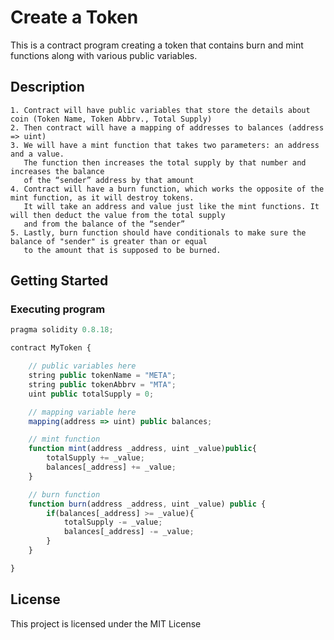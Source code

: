 # Create a Token
This is a contract program creating a token that contains burn and mint functions along with various public variables.
## Description
    1. Contract will have public variables that store the details about coin (Token Name, Token Abbrv., Total Supply)
    2. Then contract will have a mapping of addresses to balances (address => uint)
    3. We will have a mint function that takes two parameters: an address and a value. 
       The function then increases the total supply by that number and increases the balance 
       of the “sender” address by that amount
    4. Contract will have a burn function, which works the opposite of the mint function, as it will destroy tokens. 
       It will take an address and value just like the mint functions. It will then deduct the value from the total supply 
       and from the balance of the “sender”
    5. Lastly, burn function should have conditionals to make sure the balance of "sender" is greater than or equal 
       to the amount that is supposed to be burned.
## Getting Started
### Executing program
       
```javascript
pragma solidity 0.8.18;

contract MyToken {

    // public variables here
    string public tokenName = "META";
    string public tokenAbbrv = "MTA";
    uint public totalSupply = 0;

    // mapping variable here
    mapping(address => uint) public balances;

    // mint function
    function mint(address _address, uint _value)public{
        totalSupply += _value;
        balances[_address] += _value;
    }

    // burn function
    function burn(address _address, uint _value) public {
        if(balances[_address] >= _value){
            totalSupply -= _value;
            balances[_address] -= _value;
        }
    }

}

```
## License
This project is licensed under the MIT License

